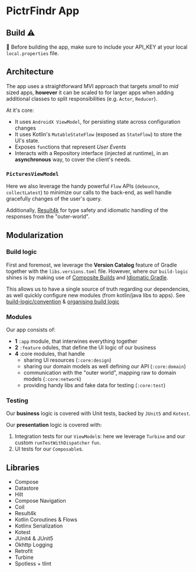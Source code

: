 # PictrFindr App

## Build  :warning:

:rotating_light: Before building the app, make sure to include your API_KEY at your local `local.properties` file.

## Architecture

The app uses a straightforward MVI approach that targets _small_ to _mid_ sized apps, **however** it can be scaled to for larger apps
when adding additional classes to split responsibilities (e.g. `Actor`, `Reducer`).

At it's core:
* It uses `AndroidX ViewModel`, for persisting state across configuration changes
* It uses Kotlin's `MutableStateFlow` (exposed as `StateFlow`) to store the UI's state.
* Exposes `fun`ctions that represent _User Events_
* Interacts with a Repository interface (injected at runtime), in an **asynchronous** way, to cover the client's needs.

### `PicturesViewModel`

Here we also leverage the handy powerful `Flow` APIs (`debounce`, `collectLatest`) to minimize our calls to the back-end,
as well handle gracefully changes of the user's query.

Additionally, [Result4k](https://github.com/fork-handles/forkhandles/tree/trunk/result4k) for type safety and idiomatic handling
of the responses from the "outer-world".

## Modularization

### Build logic

First and foremost, we leverage the **Version Catalog** feature of Gradle together with the `libs.versions.toml` file.
However, where our `build-logic` shines is by making use of [Composite Builds](https://docs.gradle.org/current/userguide/composite_builds.html)
and [Idiomatic Gradle](https://github.com/jjohannes/idiomatic-gradle).

This allows us to have a single source of truth regarding our dependencies, as well quickly configure new modules 
(from kotlin/java libs to apps). See [build-logic/convention](build-logic/convention) & [organising build logic](https://docs.gradle.org/current/samples/sample_convention_plugins.html#organizing_build_logic)

### Modules

Our app consists of:
* **1** `:app` module, that interwines everything together
* **2** `:feature` odules, that define the UI logic of our business
* **4** :core modules, that handle
    * sharing UI resources (`:core:design`)
    * sharing our domain models as well defining our API (`:core:domain`)
    * communication with the "outer world", mapping raw to domain models (`:core:network`)
    * providing handy libs and fake data for testing (`:core:test`)

### Testing

Our **business** logic is covered with Unit tests, backed by `JUnit5` and `Kotest`.

Our **presentation** logic is covered with:
1. Integration tests for our `ViewModel`s: here we leverage `Turbine` and our custom `runTestWithDispatcher` `fun`.
2. UI tests for our `Composable`s.

## Libraries

* Compose
* Datastore
* Hilt
* Compose Navigation
* Coil
* Result4k
* Kotlin Coroutines & Flows
* Kotlinx Serialization
* Kotest
* JUnit4 & JUnit5
* Okhttp Logging
* Retrofit
* Turbine
* Spotless + tlint
